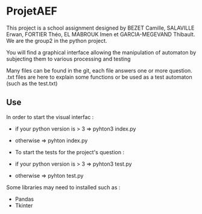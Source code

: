 # ProjetAEF

This project is a school assignment designed by BEZET Camille, SALAVILLE Erwan, FORTIER Théo, EL MABROUK Imen et GARCIA-MEGEVAND Thibault. We are the group2 in the python project.

You will find a graphical interface allowing the manipulation of automaton by subjecting them to various processing and testing

Many files can be found in the git, each file answers one or more question. 
.txt files are here to explain some functions or be used as a test automaton (such as the test.txt)

## Use

In order to start the visual interfac :   
* if your python version is > 3 => pyhton3 index.py  
* otherwise =>  pyhton index.py

* To start the tests for the project's question :
* if your python version is > 3 => pyhton3 test.py  
* otherwise =>  pyhton test.py

Some libraries may need to installed such as : 
* Pandas
* Tkinter




